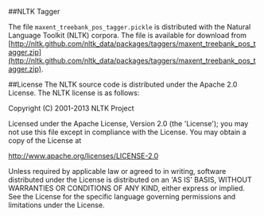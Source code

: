 ##NLTK Tagger

The file `maxent_treebank_pos_tagger.pickle` is distributed with the 
Natural Language Toolkit (NLTK) corpora. The file is available for download from
[http://nltk.github.com/nltk_data/packages/taggers/maxent_treebank_pos_tagger.zip](http://nltk.github.com/nltk_data/packages/taggers/maxent_treebank_pos_tagger.zip).

##License
The NLTK source code is distributed under the Apache 2.0 License. The 
NLTK license is as follows:

Copyright (C) 2001-2013 NLTK Project

Licensed under the Apache License, Version 2.0 (the 'License');
you may not use this file except in compliance with the License.
You may obtain a copy of the License at

   http://www.apache.org/licenses/LICENSE-2.0

Unless required by applicable law or agreed to in writing, software
distributed under the License is distributed on an 'AS IS' BASIS,
WITHOUT WARRANTIES OR CONDITIONS OF ANY KIND, either express or implied.
See the License for the specific language governing permissions and
limitations under the License.
